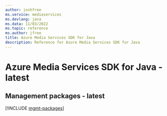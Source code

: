 ```yaml
---
author: joshfree
ms.service: mediaservices
ms.devlang: java
ms.data: 11/03/2022
ms.topic: reference
ms.author: jfree
title: Azure Media Services SDK for Java
description: Reference for Azure Media Services SDK for Java
---
```

# Azure Media Services SDK for Java - latest

## Management packages - latest
[!INCLUDE [mgmt-packages](media-services-mgmt-index.md)]